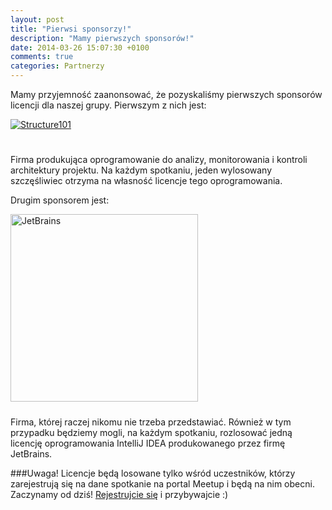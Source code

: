 ```yaml
---
layout: post
title: "Pierwsi sponsorzy!"
description: "Mamy pierwszych sponsorów!"
date: 2014-03-26 15:07:30 +0100
comments: true
categories: Partnerzy
---
```

Mamy przyjemność zaanonsować, że pozyskaliśmy pierwszych sponsorów licencji dla naszej grupy. Pierwszym z nich jest:

<div class="row text-center">
  <div class="col-md-12">
    <a class="no-text-decoration" href="http://structure101.com" target="_blank" title="Structure101">
      <img class="no-border" src="{{ root_url }}/images/partners/structure101.png" alt="Structure101" style="padding-bottom: 25px;"/>
    </a>
  </div>
</div>

Firma produkująca oprogramowanie do analizy, monitorowania i kontroli architektury projektu. Na każdym spotkaniu, jeden wylosowany szczęśliwiec otrzyma na własność licencje tego oprogramowania.

Drugim sponsorem jest:

<div class="row text-center">
  <div class="col-md-12">
    <a class="no-text-decoration" href="http://jetbrains.com" target="_blank" title="JetBrains">
      <img class="no-border" src="{{ root_url }}/images/partners/jetbrains.gif" alt="JetBrains" style="width: 300px; padding-bottom: 10px;" />
    </a>  
  </div>
</div>

Firma, której raczej nikomu nie trzeba przedstawiać. Również w tym przypadku będziemy mogli, na każdym spotkaniu, rozlosować jedną licencję oprogramowania IntelliJ IDEA produkowanego przez firmę JetBrains.

###Uwaga! 
Licencje będą losowane tylko wśród uczestników, którzy zarejestrują się na dane spotkanie na portal Meetup i będą na nim obecni. Zaczynamy od dziś! <a href="http://www.meetup.com/Torun-JUG/events/173040582/" target="_blank">Rejestrujcie się</a> i przybywajcie :)